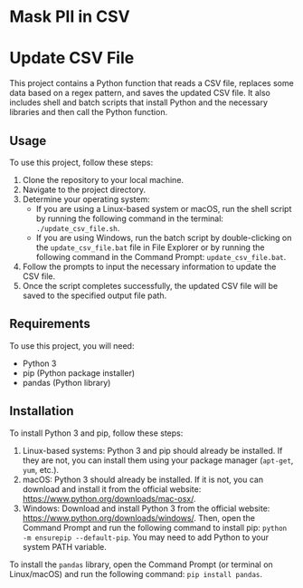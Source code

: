 # Mask PII in CSV

# Update CSV File

This project contains a Python function that reads a CSV file, replaces some data based on a regex pattern, and saves the updated CSV file. It also includes shell and batch scripts that install Python and the necessary libraries and then call the Python function.

## Usage

To use this project, follow these steps:

1. Clone the repository to your local machine.
2. Navigate to the project directory.
3. Determine your operating system:
    * If you are using a Linux-based system or macOS, run the shell script by running the following command in the terminal: `./update_csv_file.sh`.
    * If you are using Windows, run the batch script by double-clicking on the `update_csv_file.bat` file in File Explorer or by running the following command in the Command Prompt: `update_csv_file.bat`.
4. Follow the prompts to input the necessary information to update the CSV file.
5. Once the script completes successfully, the updated CSV file will be saved to the specified output file path.

## Requirements

To use this project, you will need:

* Python 3
* pip (Python package installer)
* pandas (Python library)

## Installation

To install Python 3 and pip, follow these steps:

1. Linux-based systems: Python 3 and pip should already be installed. If they are not, you can install them using your package manager (`apt-get`, `yum`, etc.).
2. macOS: Python 3 should already be installed. If it is not, you can download and install it from the official website: https://www.python.org/downloads/mac-osx/.
3. Windows: Download and install Python 3 from the official website: https://www.python.org/downloads/windows/. Then, open the Command Prompt and run the following command to install pip: `python -m ensurepip --default-pip`. You may need to add Python to your system PATH variable.

To install the `pandas` library, open the Command Prompt (or terminal on Linux/macOS) and run the following command: `pip install pandas`.
